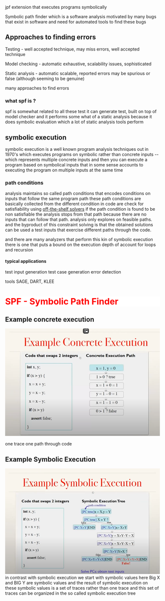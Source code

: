 jpf extension that executes programs symbolically

Symbolic path finder which is a software analysis motivated by many bugs that exist in software and need for automated tools to find these bugs

## Approaches to finding errors

Testing - well accepted technique, may miss errors, well accepted technique

Model checking - automatic exhaustive, scalability issues, sophisticated

Static analysis - automatic scalable, reported errors may be spurious or false (although seeming to be genuine)

many approaches to find errors

### what spf is ?

spf is somewhat related to all these test it can generate test, built on top of model checker and it performs some what of a static analysis because it does symbolic evaluation which a lot of static analysis tools perform 

## symbolic execution

symbolic execution is a well known program analysis techniques out in 1970's which executes programs on symbolic rather than concrete inputs -- which represents multiple concrete inputs and then you can execute a program based on symbolical inputs that in some sense accounts to executing the program on multiple inputs at the same time 

### path conditions

analysis maintains so called path conditions that encodes conditions on inputs that follow the same program path these path conditions are basically collected from the different condition in code are check for satisfiability using [off-the-shelf solvers](Off-Shelf-Solvers.md)
if the path condition is found to be non satisfiable the analysis stops from that path because there are no inputs that can follow that path.
analysis only explores on feasible paths.
and the byproduct of this constraint solving is that the obtained solutions can be used a test inputs that exercise different paths through the code.

and there are many analyzers that perform this kin of symbolic execution there is one that puts a bound on the execution depth of account for loops and recursion

#### typical applications
test input generation test case generation error detection

tools SAGE, DART, KLEE

<h1 style="background: white; color: red">SPF - Symbolic Path Finder</h1>

## Example concrete execution

![concrete execution](./img/ConcreteExecution.png)

one trace one path through code


## Example Symbolic Execution

![Symbolic execution](./img/SymbolicExecution.png)
in contrast with symbolic execution we start with symbolic values
here Big X and BIG Y are symbolic values and the result of symbolic execution 
on these symbolic values is a set of traces rather than one trace and this set of traces can be organized in the so called symbolic execution tree

